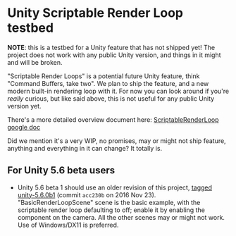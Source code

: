 # Unity Scriptable Render Loop testbed

**NOTE**: this is a testbed for a Unity feature that has not shipped yet! The project does not work with any public
Unity version, and things in it might and will be broken.

"Scriptable Render Loops" is a potential future Unity feature, think "Command Buffers, take two". We plan to ship the feature, and a
new modern built-in rendering loop with it. For now you can look around if you're _really_ curious, but like said above, this is
not useful for any public Unity version yet.

There's a more detailed overview document here: [ScriptableRenderLoop google doc](https://docs.google.com/document/d/1e2jkr_-v5iaZRuHdnMrSv978LuJKYZhsIYnrDkNAuvQ/edit?usp=sharing)

Did we mention it's a very WIP, no promises, may or might not ship feature, anything and everything in it can change? It totally is.


## For Unity 5.6 beta users

* Unity 5.6 beta 1 should use an older revision of this project, [tagged unity-5.6.0b1](../../releases/tag/unity-5.6.0b1) (commit `acc230b` on 2016 Nov 23). "BasicRenderLoopScene" scene is the basic example, with the scriptable render loop defaulting to off; enable it by enabling the component on the camera. All the other scenes may or might not work. Use of Windows/DX11 is preferred.
